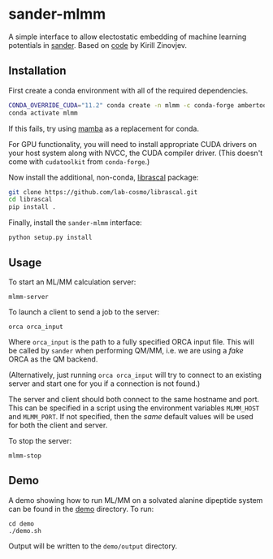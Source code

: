 # sander-mlmm

A simple interface to allow electostatic embedding of machine learning
potentials in [sander](https://ambermd.org/AmberTools.php). Based on
[code](https://github.com/emedio/embedding) by Kirill Zinovjev.

## Installation

First create a conda environment with all of the required dependencies.

```sh
CONDA_OVERRIDE_CUDA="11.2" conda create -n mlmm -c conda-forge ambertools ase compilers cudatoolkit=11.2 cudatoolkit-dev=11.2 eigen jax jaxlib=\*=cuda\* pytorch-gpu torchani
conda activate mlmm
```

If this fails, try using [mamba](https://github.com/mamba-org/mamba) as a replacement for conda.

For GPU functionality, you will need to install appropriate CUDA drivers on
your host system along with NVCC, the CUDA compiler driver. (This doesn't come
with `cudatoolkit` from `conda-forge`.)

Now install the additional, non-conda, [librascal](https://github.com/lab-cosmo/librascal) package:

```sh
git clone https://github.com/lab-cosmo/librascal.git
cd librascal
pip install .
```

Finally, install the `sander-mlmm` interface:

```
python setup.py install
```

## Usage

To start an ML/MM calculation server:

```
mlmm-server
```

To launch a client to send a job to the server:

```
orca orca_input
```

Where `orca_input` is the path to a fully specified ORCA input file. This will
be called by `sander` when performing QM/MM, i.e. we are using a _fake_ ORCA as
the QM backend.

(Alternatively, just running `orca orca_input` will try to connect to an existing
server and start one for you if a connection is not found.)

The server and client should both connect to the same hostname and port. This
can be specified in a script using the environment variables `MLMM_HOST` and
`MLMM_PORT`. If not specified, then the _same_ default values will be used for
both the client and server.

To stop the server:

```
mlmm-stop
```

## Demo

A demo showing how to run ML/MM on a solvated alanine dipeptide system can be
found in the [demo](demo) directory. To run:

```
cd demo
./demo.sh
```

Output will be written to the `demo/output` directory.
